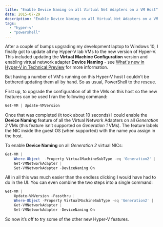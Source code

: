 ```yaml
---
title: "Enable Device Naming on all Virtual Net Adapters on a VM Host"
date: 2015-07-29
description: "Enable Device Naming on all Virtual Net Adapters on a VM Host"
tags: 
  - "hyper-v"
  - "powershell"
---
```


After a couple of bumps upgrading my development laptop to Windows 10, I finally got to update all my Hyper-V lab VMs to the new version of Hyper-V. This included updating the **Virtual Machine Configuration** version and enabling virtual network adapter **Device Naming** \- see [What's new in Hyper-V in Technical Preview](https://technet.microsoft.com/en-nz/library/dn765471.aspx) for more information.

But having a number of VM's running on this Hyper-V host I couldn't be bothered updating them all by hand. So as usual, PowerShell to the rescue.

First up, to upgrade the configuration of all the VMs on this host so the new features can be used I ran the following command:

```powershell
Get-VM | Update-VMVersion
```

Once that was completed (it took about 10 seconds) I could enable the **Device Naming** feature of all the Virtual Network Adapters on all *Generation 2* VMs (this feature isn’t supported on *Generation 1* VMs). The feature labels the NIC inside the guest OS (when supported) with the name you assign in the host.

To enable **Device Naming** on all *Generation 2* virtual NICs:

```powershell
Get-VM |
    Where-Object  -Property VirtualMachineSubType -eq 'Generation2' |
    Get-VMNetworkAdapter |
    Set-VMNetworkAdapter -DeviceNaming On
```

All in all this was much easier than the endless clicking I would have had to do in the UI. You can even combine the two steps into a single command:

```powershell
Get-VM |
    Update-VMVersion -Passthru |
    Where-Object -Property VirtualMachineSubType -eq 'Generation2' |
    Get-VMNetworkAdapter |
    Set-VMNetworkAdapter -DeviceNaming On
```

So now it’s off to try some of the other new Hyper-V features.
